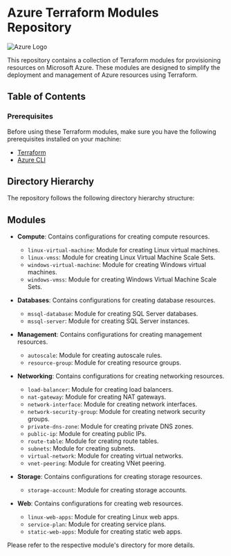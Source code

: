 # Azure Terraform Modules Repository

![Azure Logo](https://upload.wikimedia.org/wikipedia/commons/thumb/a/a8/Microsoft_Azure_Logo.svg/1280px-Microsoft_Azure_Logo.svg.png)

This repository contains a collection of Terraform modules for provisioning resources on Microsoft Azure. These modules are designed to simplify the deployment and management of Azure resources using Terraform.

## Table of Contents

### Prerequisites

Before using these Terraform modules, make sure you have the following prerequisites installed on your machine:

- [Terraform](https://www.terraform.io/downloads.html)
- [Azure CLI](https://docs.microsoft.com/en-us/cli/azure/install-azure-cli)

## Directory Hierarchy

The repository follows the following directory hierarchy structure:

## Modules

- **Compute**: Contains configurations for creating compute resources.
  - `linux-virtual-machine`: Module for creating Linux virtual machines.
  - `linux-vmss`: Module for creating Linux Virtual Machine Scale Sets.
  - `windows-virtual-machine`: Module for creating Windows virtual machines.
  - `windows-vmss`: Module for creating Windows Virtual Machine Scale Sets.

- **Databases**: Contains configurations for creating database resources.
  - `mssql-database`: Module for creating SQL Server databases.
  - `mssql-server`: Module for creating SQL Server instances.

- **Management**: Contains configurations for creating management resources.
  - `autoscale`: Module for creating autoscale rules.
  - `resource-group`: Module for creating resource groups.

- **Networking**: Contains configurations for creating networking resources.
  - `load-balancer`: Module for creating load balancers.
  - `nat-gateway`: Module for creating NAT gateways.
  - `network-interface`: Module for creating network interfaces.
  - `network-security-group`: Module for creating network security groups.
  - `private-dns-zone`: Module for creating private DNS zones.
  - `public-ip`: Module for creating public IPs.
  - `route-table`: Module for creating route tables.
  - `subnets`: Module for creating subnets.
  - `virtual-network`: Module for creating virtual networks.
  - `vnet-peering`: Module for creating VNet peering.

- **Storage**: Contains configurations for creating storage resources.
  - `storage-account`: Module for creating storage accounts.

- **Web**: Contains configurations for creating web resources.
  - `linux-web-apps`: Module for creating Linux web apps.
  - `service-plan`: Module for creating service plans.
  - `static-web-apps`: Module for creating static web apps.

Please refer to the respective module's directory for more details.